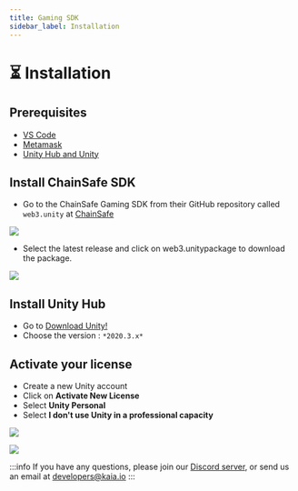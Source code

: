 ```yaml
---
title: Gaming SDK
sidebar_label: Installation
---
```


# ⏳ Installation <a id="Chainsafe Installation"></a>

## Prerequisites <a id="Prerequisite"></a>

* [VS Code](https://code.visualstudio.com/Download)
* [Metamask](https://metamask.io/download/)
* [Unity Hub and Unity](https://www.educademy.co.uk/how-to-install-unityhub-unity-and-visual-studio-on-windows)


## Install ChainSafe SDK <a id="Install ChainSafe SDK"></a>
* Go to the ChainSafe Gaming SDK from their GitHub repository called `web3.unity` at [ChainSafe](https://github.com/chainsafe)

![](/images/chainsafe/1_chainSafe_web3Unity_repo.png)

* Select the latest release and click on web3.unitypackage to download the package.

![](/images/chainsafe/2_web3Unity_dd.png)

## Install Unity Hub <a id="Install Unity Hub"></a>

* Go to [Download Unity!](https://unity3d.com/fr/get-unity/download)
* Choose the version : `*2020.3.x*`


## Activate your license <a id="Activate your license"></a>
* Create a new Unity account
* Click on **Activate New License**
* Select **Unity Personal**
* Select **I don't use Unity in a professional capacity**

![](/images/chainsafe/4_activateLicenseII.png)

![](/images/chainsafe/3_activateLicense.png)


:::info
If you have any questions, please join our [Discord server](https://discord.gg/kaiachain), or send us an email at developers@kaia.io
:::
